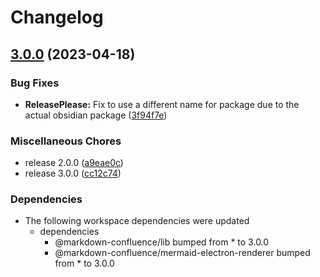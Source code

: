 # Changelog

## [3.0.0](https://github.com/obsidian-confluence/obsidian-confluence/compare/2.1.1...3.0.0) (2023-04-18)


### Bug Fixes

* **ReleasePlease:** Fix to use a different name for package due to the actual obsidian package ([3f94f7e](https://github.com/obsidian-confluence/obsidian-confluence/commit/3f94f7e15745139f7530ae1f86b0334f7d6ff184))


### Miscellaneous Chores

* release 2.0.0 ([a9eae0c](https://github.com/obsidian-confluence/obsidian-confluence/commit/a9eae0cf43f20e3eb57096792c78f7215e6f2dd0))
* release 3.0.0 ([cc12c74](https://github.com/obsidian-confluence/obsidian-confluence/commit/cc12c74227dd7f6f0ed2d52b5120d7b727aa37a1))


### Dependencies

* The following workspace dependencies were updated
  * dependencies
    * @markdown-confluence/lib bumped from * to 3.0.0
    * @markdown-confluence/mermaid-electron-renderer bumped from * to 3.0.0
